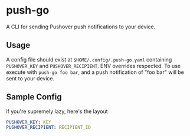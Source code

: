 # push-go
A CLI for sending Pushover push notifications to your device.  

## Usage
A config file should exist at `$HOME/.config/.push-go.yaml` containing `PUSHOVER_KEY` and `PUSHOVER_RECIPIENT`. ENV overrides respected.
To use execute with `push-go foo bar`, and a push notification of "foo bar" will be sent to your device.

## Sample Config
if you're supremely lazy, here's the layout
```yaml
PUSHOVER_KEY: KEY
PUSHOVER_RECIPIENT: RECIPIENT_ID
```